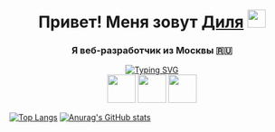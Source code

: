 <h1 align="center">Привет! Меня зовут <a href="https://https://t.me/eexxiist.ru/" target="_blank">Диля</a> 
<img src="https://github.com/blackcater/blackcater/raw/main/images/Hi.gif" height="32"/></h1>
<h3 align="center">Я веб-разработчик из Москвы 🇷🇺</h3>

<div align="center">
  <a href="https://git.io/typing-svg"><img src="https://readme-typing-svg.herokuapp.com?font=Fira+Code&duration=4000&color=F72CB2&background=FEFF8F00&center=true&vCenter=true&multiline=true&width=800&height=100&lines=%D0%AF+%D0%BF%D0%B8%D1%88%D1%83+%D1%81%D0%B0%D0%B9%D1%82%D1%8B+%D0%BD%D0%B0+HTML%2C+CSS3%2C+JS;%D0%B8+%D1%83%D1%87%D1%83%D1%81%D1%8C+%D0%BF%D0%B8%D1%81%D0%B0%D1%82%D1%8C+%D0%BD%D0%B0+React%2C+TypeScript;%D0%9F%D0%BB%D0%B0%D0%BD%D0%B8%D1%80%D1%83%D1%8E+%D1%81%D1%82%D0%B0%D1%82%D1%8C+%D1%84%D1%83%D0%BB%D0%BB%D1%81%D1%82%D0%B5%D0%BA-%D1%80%D0%B0%D0%B7%D1%80%D0%B0%D0%B1%D0%BE%D1%82%D1%87%D0%B8%D0%BA%D0%BE%D0%BC" alt="Typing SVG" /></a>
</div>

<div align="center">
  <img height="50" src="https://github.com/eexxiist/eexxiist/assets/93676349/b89c09b4-7da0-4aa0-bf0d-29bc0297738e">
  <img height="50" src="https://github.com/eexxiist/eexxiist/assets/93676349/fdcb535e-425b-42d9-8935-56a6bcb9f0f7">
  <img background-color="#F7DF1E" height="50" src="https://github.com/eexxiist/eexxiist/assets/93676349/50c09819-d3b4-4258-a8d6-1a294504934e">
</div>


[![Top Langs](https://github-readme-stats.vercel.app/api/top-langs/?eexxiistanuraghazra&layout=compact)](https://github.com/anuraghazra/github-readme-stats)
[![Anurag's GitHub stats](https://github-readme-stats.vercel.app/api?eexxiist)](https://github.com/eexxiist/github-readme-stats)


